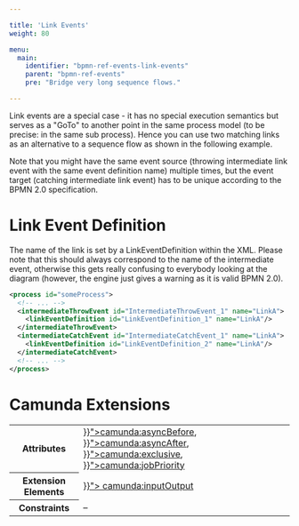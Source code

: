 ```yaml
---

title: 'Link Events'
weight: 80

menu:
  main:
    identifier: "bpmn-ref-events-link-events"
    parent: "bpmn-ref-events"
    pre: "Bridge very long sequence flows."

---
```


Link events are a special case - it has no special execution semantics but serves as a "GoTo" to another point
in the same process model (to be precise: in the same sub process). Hence you can use two matching links as an
alternative to a sequence flow as shown in the following example.

<div data-bpmn-diagram="../bpmn/event-link"></div>

Note that you might have the same event source (throwing intermediate link event with the same event definition name) multiple times, but the event target (catching intermediate link event) has to be unique according to the BPMN 2.0 specification.


# Link Event Definition

The name of the link is set by a LinkEventDefinition within the XML. Please note that this should always correspond to the name
of the intermediate event, otherwise this gets really confusing to everybody looking at the diagram (however, the engine just
gives a warning as it is valid BPMN 2.0).

```xml
<process id="someProcess">
  <!-- ... -->
  <intermediateThrowEvent id="IntermediateThrowEvent_1" name="LinkA">
    <linkEventDefinition id="LinkEventDefinition_1" name="LinkA"/>
  </intermediateThrowEvent>
  <intermediateCatchEvent id="IntermediateCatchEvent_1" name="LinkA">
    <linkEventDefinition id="LinkEventDefinition_2" name="LinkA"/>
  </intermediateCatchEvent>
  <!-- ... -->
</process>
```


# Camunda Extensions

<table class="table table-striped">
  <tr>
    <th>Attributes</th>
    <td>
      <a href="../../reference/bpmn20/custom-extensions/extension-attributes.md#asyncbefore" >}}">camunda:asyncBefore</a>,
      <a href="../../reference/bpmn20/custom-extensions/extension-attributes.md#asyncafter" >}}">camunda:asyncAfter</a>,
      <a href="../../reference/bpmn20/custom-extensions/extension-attributes.md#exclusive" >}}">camunda:exclusive</a>,
      <a href="../../reference/bpmn20/custom-extensions/extension-attributes.md#jobpriority" >}}">camunda:jobPriority</a>
    </td>
  </tr>
  <tr>
    <th>Extension Elements</th>
    <td>
      <a href="../../reference/bpmn20/custom-extensions/extension-elements.md#inputoutput" >}}">
        camunda:inputOutput</a>
    </td>
  </tr>
  <tr>
    <th>Constraints</th>
    <td>&ndash;</td>
  </tr>
</table>
